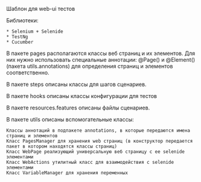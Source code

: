 Шаблон для web-ui тестов

Библиотеки:

    * Selenium + Selenide
    * TestNg
    * Cucumber
В пакете pages располагаются классы веб страниц и их элементов.
Для них нужно использовать специальные аннотации: @Page() и @Element() (пакета utils.annotations) для 
определения страниц и элементов соответственно.

В пакете steps описаны классы для шагов сценариев.

В пакете hooks описаны классы конфигурации для тестов

В пакете resources.features описаны файлы сценариев.

В пакете utils описаны вспомогательные классы:

    Классы аннотаций в подпакете annotations, в которые передаются имена страниц и элементов
    Класс PagesManager для хранения web страниц (в конструктор передается пакет в котором находятся классы страниц)
    Класс WebPage реализующий универсальную веб страницу с ее selenide элементами
    Класс WebActions утилитный класс для взаимодействия с selenide элементами
    Класс VariableManager для хранения переменных